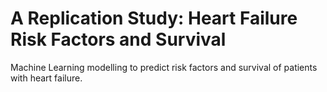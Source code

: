 # A Replication Study: Heart Failure Risk Factors and Survival
Machine Learning modelling to predict risk factors and survival of patients with heart failure.
